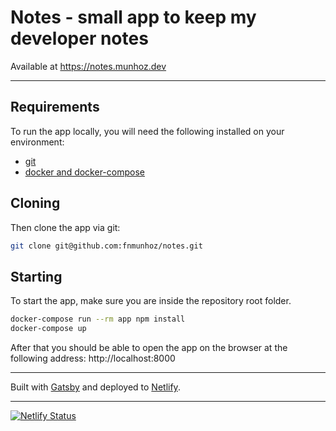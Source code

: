 # Notes - small app to keep my developer notes

Available at https://notes.munhoz.dev

---

## Requirements

To run the app locally, you will need the following installed on your environment:

  * [git](https://git-scm.com/book/en/v2/Getting-Started-Installing-Git)
  * [docker and docker-compose](https://docs.docker.com/get-docker/)

## Cloning

Then clone the app via git:

```sh
git clone git@github.com:fnmunhoz/notes.git
```


## Starting

To start the app, make sure you are inside the repository root folder.

```sh
docker-compose run --rm app npm install
docker-compose up
```

After that you should be able to open the app on the browser at the following address: http://localhost:8000


----

Built with [Gatsby](https://www.gatsbyjs.com) and deployed to [Netlify](https://www.netlify.com/).

---

[![Netlify Status](https://api.netlify.com/api/v1/badges/ff937afd-aacf-475c-8d8c-f10bddd39c67/deploy-status)](https://app.netlify.com/sites/munhoz-notes/deploys)


